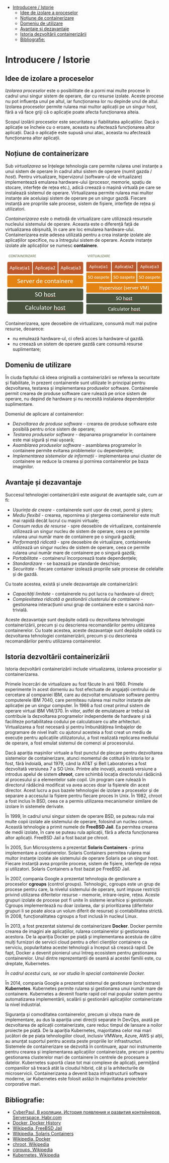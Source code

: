 
- [Introducere / Istorie](#introducere--istorie)
  - [Idee de izolare a proceselor](#idee-de-izolare-a-proceselor)
  - [Noțiune de containerizare](#noțiune-de-containerizare)
  - [Domeniu de utilizare](#domeniu-de-utilizare)
  - [Avantaje și dezavantaje](#avantaje-și-dezavantaje)
  - [Istoria dezvoltării containerizării](#istoria-dezvoltării-containerizării)
  - [Bibliografie:](#bibliografie)

# Introducere / Istorie

## Idee de izolare a proceselor

*Izolarea proceselor* este o posibilitate de a porni mai multe procese în cadrul unui singur sistem de operare, dar cu resurse izolate. Aceste procese nu pot influența unul pe altul, iar funcționarea lor nu depinde unul de altul. Izolarea proceselor permite rularea mai multor aplicații pe un singur host, fără a vă face griji că o aplicație poate afecta funcționarea alteia.

Scopul izolării proceselor este securitatea și fiabilitatea aplicațiilor. Dacă o aplicație se încheie cu o eroare, aceasta nu afectează funcționarea altor aplicații. Dacă o aplicație este supusă unui atac, aceasta nu afectează funcționarea altor aplicații.

## Noțiune de containerizare

Sub *virtualizarea* se înțelege tehnologia care permite rularea unei instanțe a unui sistem de operare în cadrul altui sistem de operare (numit gazda / *host*). Pentru virtualizare, hipervizorul (software-ul de virtualizare) implementează emularea hardware-ului (procesor, memorie, spațiu de stocare, interfețe de rețea etc.), adică creează o mașină virtuală pe care se instalează sistemul de operare. Virtualizarea permite rularea mai multor instanțe ale aceluiași sistem de operare pe un singur gazdă. Fiecare instanță are propriile sale procese, sistem de fișiere, interfețe de rețea și utilizatori.

*Containerizarea* este o metodă de virtualizare care utilizează resursele nucleului sistemului de operare. Aceasta este o diferență față de virtualizarea obișnuită, în care are loc emularea hardware-ului. Containerizarea este adesea utilizată pentru a crea instanțe izolate ale aplicațiilor specifice, nu a întregului sistem de operare. Aceste instanțe izolate ale aplicațiilor se numesc **containere**.

![Virtualizare versus Containerizare](images/01001_virtual_ws_container.png)

Containerizarea, spre deosebire de virtualizare, consumă mult mai puține resurse, deoarece:

- nu emulează hardware-ul, ci oferă acces la hardware-ul gazdă.
- nu creează un sistem de operare gazdă care consumă resurse suplimentare;

## Domeniu de utilizare

În ciuda faptului că ideea originală a containerizării se referea la securitate și fiabilitate, în prezent containerele sunt utilizate în principal pentru dezvoltarea, testarea și implementarea produselor software. Containerele permit crearea de produse software care rulează pe orice sistem de operare, nu depind de hardware și nu necesită instalarea dependențelor suplimentare.

Domeniul de aplicare al containerelor:

- *Dezvoltarea de produse software* - crearea de produse software este posibilă pentru orice sistem de operare;
- *Testarea produselor software* - depanarea programelor în containere este mai sigură și mai ușoară;
- *Asamblarea produselor software* - asamblarea programelor în containere permite evitarea problemelor cu dependențele;
- *Implementarea sistemelor de informații* - implementarea unui cluster de containere se reduce la crearea și pornirea containerelor pe baza imaginilor.

## Avantaje și dezavantaje

Succesul tehnologiei containerizării este asigurat de avantajele sale, cum ar fi:

- *Ușurința de creare* - containerele sunt ușor de creat, pornit și șters;
- *Mediu flexibil* - crearea, repornirea și ștergerea containerelor este mult mai rapidă decât lucrul cu mașini virtuale;
- *Consum redus de resurse* - spre deosebire de virtualizare, containerele utilizează un singur nucleu de sistem de operare, ceea ce permite rularea unui număr mare de containere pe o singură gazdă;
- *Performanță ridicată* - spre deosebire de virtualizare, containerele utilizează un singur nucleu de sistem de operare, ceea ce permite rularea unui număr mare de containere pe o singură gazdă;
- *Portabilitate* - containerul încorporează toate dependențele;
- *Standardizare* - se bazează pe standarde deschise;
- *Securitate* - fiecare container izolează propriile sale procese de celelalte și de gazdă.

Cu toate acestea, există și unele dezavantaje ale containerizării:

- *Capacități limitate* - containerele nu pot lucra cu hardware-ul direct;
- *Complexitatea ridicată a gestionării clusterului de containere* - gestionarea interacțiunii unui grup de containere este o sarcină non-trivială.

Aceste dezavantaje sunt depășite odată cu dezvoltarea tehnologiei containerizării, precum și cu descrierea recomandărilor pentru utilizarea containerelor. Cu toate acestea, aceste dezavantaje sunt depășite odată cu dezvoltarea tehnologiei containerizării, precum și cu descrierea recomandărilor pentru utilizarea containerelor. 

## Istoria dezvoltării containerizării

Istoria dezvoltării containerizării include virtualizarea, izolarea proceselor și containerizarea.

Primele încercări de virtualizare au fost făcute în anii 1960. Primele experimente în acest domeniu au fost efectuate de angajații centrului de cercetare al companiei IBM, care au dezvoltat emulatoare software pentru computerele IBM 7040, care permiteau rularea mai multor instanțe ale aplicației pe un singur computer. În 1966 a fost creat primul sistem de operare virtual IBM VM/370. În viitor, astfel de emulatoare ar trebui să contribuie la dezvoltarea programelor independente de hardware și să faciliteze portabilitatea codului pe calculatoare cu alte arhitecturi. Virtualizarea a fost necesară și pentru îmbunătățirea limbajelor de programare de nivel înalt: cu ajutorul acesteia a fost creat un mediu de execuție pentru aplicațiile utilizatorului, a fost realizată replicarea mediului de operare, a fost emulat sistemul de comenzi al procesorului.

Dacă apariția mașinilor virtuale a fost punctul de plecare pentru dezvoltarea sistemelor de containerizare, atunci momentul de cotitură în istoria lor a fost, fără îndoială, anul 1979, când la AT&T și Bell Laboratories a fost dezvoltată versiunea 7 a SO Unix. Printre alte inovații, această versiune a introdus apelul de sistem **chroot**, care schimbă locația directorului rădăcină al procesului și a elementelor sale copil. Un program care rulează în directorul rădăcină modificat va avea acces doar la fișierele din acest director. Acest lucru a pus bazele tehnologiei de izolare a proceselor și de separare a accesului la fișiere pentru fiecare proces în Unix. În 1982, chroot a fost inclus în BSD, ceea ce a permis utilizarea mecanismelor similare de izolare în sistemele derivate.

În 1999, în cadrul unui singur sistem de operare BSD, se puteau rula mai multe copii izolate ale sistemului de operare, folosind un nucleu comun. Această tehnologie a primit numele de **FreeBSD Jail**. Ea permitea crearea de medii izolate, în care se puteau rula aplicații, fără a afecta funcționarea altor aplicații. FreeBSD Jail a fost bazat pe chroot.

În 2005, Sun Microsystems a prezentat **Solaris Containers** - prima implementare a containerelor. Solaris Containers permitea rularea mai multor instanțe izolate ale sistemului de operare Solaris pe un singur host. Fiecare instanță avea propriile procese, sistem de fișiere, interfețe de rețea și utilizatori. Solaris Containers a fost bazat pe FreeBSD Jail.

În 2007, compania Google a prezentat tehnologia de gestionare a proceselor **cgroups** (control groups). Tehnologic, cgroups este un grup de procese pentru care, la nivelul sistemului de operare, sunt impuse restricții privind utilizarea diferitelor resurse - memorie, intrare-ieșire, rețea. Aceste grupuri izolate de procese pot fi unite în sisteme ierarhice și gestionate. Cgroups implementează nu doar izolarea, dar și prioritizarea (diferitelor grupuri li se poate aloca un volum diferit de resurse) și contabilitatea strictă. În 2008, funcționalitatea cgroups a fost inclusă în nucleul Linux.

În 2013, a fost prezentat sistemul de containerizare **Docker**. Docker permite crearea de imagini ale aplicațiilor, rularea containerelor și gestionarea acestora. De la apariția Docker pe piață și implementarea acestuia de către mulți furnizori de servicii cloud pentru a oferi clienților containere ca serviciu, popularitatea acestei tehnologii a început să crească rapid. De fapt, Docker a devenit pionierul unui întreg ecosistem pentru gestionarea containerelor. Unul dintre reprezentanții de seamă ai acestei familii este, cu dreptate, Kubernetes. 

*În cadrul acestui curs, se vor studia în special containerele Docker.*

În 2014, compania Google a prezentat sistemul de gestionare (orchestrare) **Kubernetes**. Kubernetes permite rularea și gestionarea unui număr mare de containere. Kubernetes a devenit foarte rapid cel mai popular sistem pentru automatizarea implementării, scalării și gestionării aplicațiilor containerizate la nivel industrial.

Siguranța și comoditatea containerelor, precum și viteza mare de implementare, au dus la apariția unei direcții separate în DevOps, axată pe dezvoltarea de aplicații containerizate, care reduc timpul de lansare a noilor proiecte pe piață. De la apariția Kubernetes, majoritatea celor mai mari jucători de pe piața tehnologiilor cloud, inclusiv VMWare, Azure, AWS și alții, au anunțat suportul pentru acesta peste propriile lor infrastructuri. Sistemele de containerizare se dezvoltă în continuare, apar noi instrumente pentru crearea și implementarea aplicațiilor containerizate, precum și pentru gestionarea clusterelor mari de containere în centrele de procesare a datelor. Kubernetes suportă clase tot mai complexe de aplicații, permițând companiilor să treacă atât la cloudul hibrid, cât și la arhitecturile de microservicii. Containerizarea a devenit baza infrastructurii software moderne, iar Kubernetes este folosit astăzi în majoritatea proiectelor corporative mari.

## Bibliografie:

- [CyberPaul, В изоляции. История появления и развития контейнеров, Serverspace, Habr.com](https://habr.com/ru/companies/serverspace/articles/741874/)
- [Docker, Docker History](https://docs.docker.com/engine/docker-overview/#docker-engine)
- [Wikipedia, FreeBSD Jail](https://en.wikipedia.org/wiki/FreeBSD_jail)
- [Wikipedia, Solaris Containers](https://en.wikipedia.org/wiki/Solaris_Containers)
- [Wikipedia, Docker](https://en.wikipedia.org/wiki/Docker_(software))
- [chroot, Wikipedia](https://en.wikipedia.org/wiki/Chroot)
- [cgroups, Wikipedia](https://en.wikipedia.org/wiki/Cgroups)
- [Kubernetes, Wikipedia](https://en.wikipedia.org/wiki/Kubernetes)
